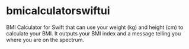 # bmicalculatorswiftui
BMI Calculator for Swift that can use your weight (kg) and height (cm) to calculate your BMI. It outputs your BMI index and a message telling you where you are on the spectrum. 
